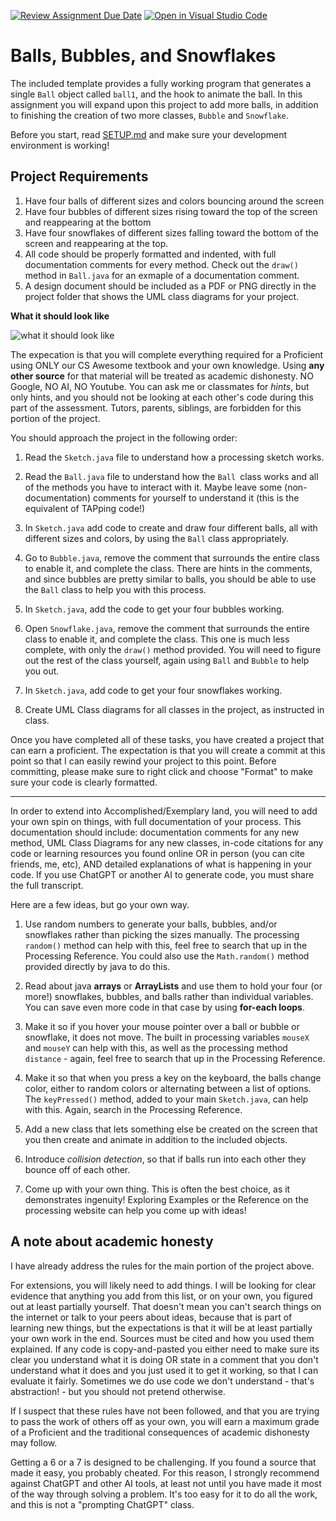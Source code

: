 [![Review Assignment Due Date](https://classroom.github.com/assets/deadline-readme-button-22041afd0340ce965d47ae6ef1cefeee28c7c493a6346c4f15d667ab976d596c.svg)](https://classroom.github.com/a/zMyAQJKq)
[![Open in Visual Studio Code](https://classroom.github.com/assets/open-in-vscode-2e0aaae1b6195c2367325f4f02e2d04e9abb55f0b24a779b69b11b9e10269abc.svg)](https://classroom.github.com/online_ide?assignment_repo_id=16742990&assignment_repo_type=AssignmentRepo)
# Balls, Bubbles, and Snowflakes

The included template provides a fully working program that generates a single `Ball` object called `ball1`, and the hook to animate the ball. In this assignment you will expand upon this project to add more balls, in addition to finishing the creation of two more classes, `Bubble` and `Snowflake`.

Before you start, read [SETUP.md](SETUP.md) and make sure your development environment is working!

## Project Requirements

1. Have four balls of different sizes and colors bouncing around the screen
2. Have four bubbles of different sizes rising toward the top of the screen and reappearing at the bottom
3. Have four snowflakes of different sizes falling toward the bottom of the screen and reappearing at the top.
4. All code should be properly formatted and indented, with full documentation comments for every method. Check out the `draw()` method in `Ball.java` for an exmaple of a documentation comment.
5. A design document should be included as a PDF or PNG directly in the project folder that shows the UML class diagrams for your project.
   
**What it should look like**

![what it should look like](Animation2.gif)

The expecation is that you will complete everything required for a Proficient using ONLY our CS Awesome textbook and your own knowledge. Using **any other source** for that material will be treated as academic dishonesty. NO Google, NO AI, NO Youtube. You can ask me or classmates for *hints*, but only hints, and you should not be looking at each other's code during this part of the assessment. Tutors, parents, siblings,  are forbidden for this portion of the project.

You should approach the project in the following order:

1) Read the `Sketch.java` file to understand how a processing sketch works.
   
2) Read the `Ball.java` file to understand how the `Ball `class works and all of the methods you have to interact with it. Maybe leave some (non-documentation) comments for yourself to understand it (this is the equivalent of TAPping code!)
   
3) In `Sketch.java` add code to create and draw four different balls, all with different sizes and colors, by using the `Ball` class appropriately.
   
4) Go to `Bubble.java`, remove the comment that surrounds the entire class to enable it, and complete the class. There are hints in the comments, and since bubbles are pretty similar to balls, you should be able to use the `Ball` class to help you with this process.
   
5) In `Sketch.java`, add the code to get your four bubbles working.
   
6) Open `Snowflake.java`, remove the comment that surrounds the entire class to enable it, and complete the class. This one is much less complete, with only the `draw()` method provided. You will need to figure out the rest of the class yourself, again using `Ball` and `Bubble` to help you out.

7) In `Sketch.java`, add code to get your four snowflakes working.
   
8) Create UML Class diagrams for all classes in the project, as instructed in class.

Once you have completed all of these tasks, you have created a project that can earn a proficient. The expectation is that you will create a commit at this point so that I can easily rewind your project to this point. Before committing, please make sure to right click and choose "Format" to make sure your code is clearly formatted.

---

In order to extend into Accomplished/Exemplary land, you will need to add your own spin on things, with full documentation of your process. This documentation should include: documentation comments for any new method, UML Class Diagrams for any new classes, in-code citations for any code or learning resources you found online OR in person (you can cite friends, me, etc), AND detailed explanations of what is happening in your code. If you use ChatGPT or another AI to generate code, you must share the full transcript.

Here are a few ideas, but go your own way.

1) Use random numbers to generate your balls, bubbles, and/or snowflakes rather than picking the sizes manually. The processing `random()` method can help with this, feel free to search that up in the Processing Reference. You could also use the `Math.random()` method provided directly by java to do this.
   
2) Read about java **arrays** or **ArrayLists** and use them to hold your four (or more!) snowflakes, bubbles, and balls rather than individual variables. You can save even more code in that case by using **for-each loops**.
   
3) Make it so if you hover your mouse pointer over a ball or bubble or snowflake, it does not move. The built in processing variables `mouseX` and `mouseY` can help with this, as well as the processing method `distance` - again, feel free to search that up in the Processing Reference.
   
4) Make it so that when you press a key on the keyboard, the balls change color, either to random colors or alternating between a list of options. The `keyPressed()` method, added to your main `Sketch.java`, can help with this. Again, search in the Processing Reference.
   
5) Add a new class that lets something else be created on the screen that you then create and animate in addition to the included objects.
   
6) Introduce *collision detection*, so that if balls run into each other they bounce off of each other.
   
7) Come up with your own thing. This is often the best choice, as it demonstrates ingenuity! Exploring Examples or the Reference on the processing website can help you come up with ideas!

## A note about academic honesty

I have already address the rules for the main portion of the project above.

For extensions, you will likely need to add things. I will be looking for clear evidence that anything you add from this list, or on your own, you figured out at least partially yourself. That doesn't mean you can't search things on the internet or talk to your peers about ideas, because that is part of learning new things, but the expectations is that it will be at least partially your own work in the end. Sources must be cited and how you used them explained. If any code is copy-and-pasted you either need to make sure its clear you understand what it is doing OR state in a comment that you don't understand what it does and you just used it to get it working, so that I can evaluate it fairly. Sometimes we do use code we don't understand - that's abstraction! - but you should not pretend otherwise.

If I suspect that these rules have not been followed, and that you are trying to pass the work of others off as your own, you will earn a maximum grade of a Proficient and the traditional consequences of academic dishonesty may follow.

Getting a 6 or a 7 is designed to be challenging. If you found a source that made it easy, you probably cheated. For this reason, I strongly recommend against ChatGPT and other AI tools, at least not until you have made it most of the way through solving a problem. It's too easy for it to do all the work, and this is not a "prompting ChatGPT" class.